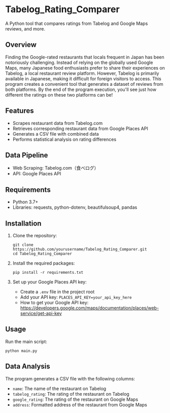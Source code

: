 # Tabelog_Rating_Comparer
A Python tool that compares ratings from Tabelog and Google Maps reviews, and more.

## Overview

Finding the Google-rated restaurants that locals frequent in Japan has been notoriously challenging. Instead of relying on the globally used Google Maps, many Japanese food enthusiasts prefer to share their experiences on Tabelog, a local restaurant review platform. However, Tabelog is primarily available in Japanese, making it difficult for foreign visitors to access. This program creates a convenient tool that generates a dataset of reviews from both platforms. By the end of the program execution, you'll see just how different the ratings on these two platforms can be!

## Features

- Scrapes restaurant data from Tabelog.com
- Retrieves corresponding restaurant data from Google Places API
- Generates a CSV file with combined data
- Performs statistical analysis on rating differences

## Data Pipeline

- Web Scraping: Tabelog.com（食べログ）
- API: Google Places API

## Requirements

- Python 3.7+
- Libraries: requests, python-dotenv, beautifulsoup4, pandas

## Installation

1. Clone the repository:
   ```
   git clone https://github.com/yourusername/Tabelog_Rating_Comparer.git
   cd Tabelog_Rating_Comparer
   ```

2. Install the required packages:
   ```
   pip install -r requirements.txt
   ```

3. Set up your Google Places API key:
   - Create a `.env` file in the project root
   - Add your API key: `PLACES_API_KEY=your_api_key_here`
   - How to get your Google API key: https://developers.google.com/maps/documentation/places/web-service/get-api-key

## Usage

Run the main script:
```
python main.py
```

## Data Analysis

The program generates a CSV file with the following columns:
- `name`: The name of the restaurant on Tabelog
- `tabelog_rating`: The rating of the restaurant on Tabelog
- `google_rating`: The rating of the restaurant on Google Maps
- `address`: Formatted address of the restaurant from Google Maps
